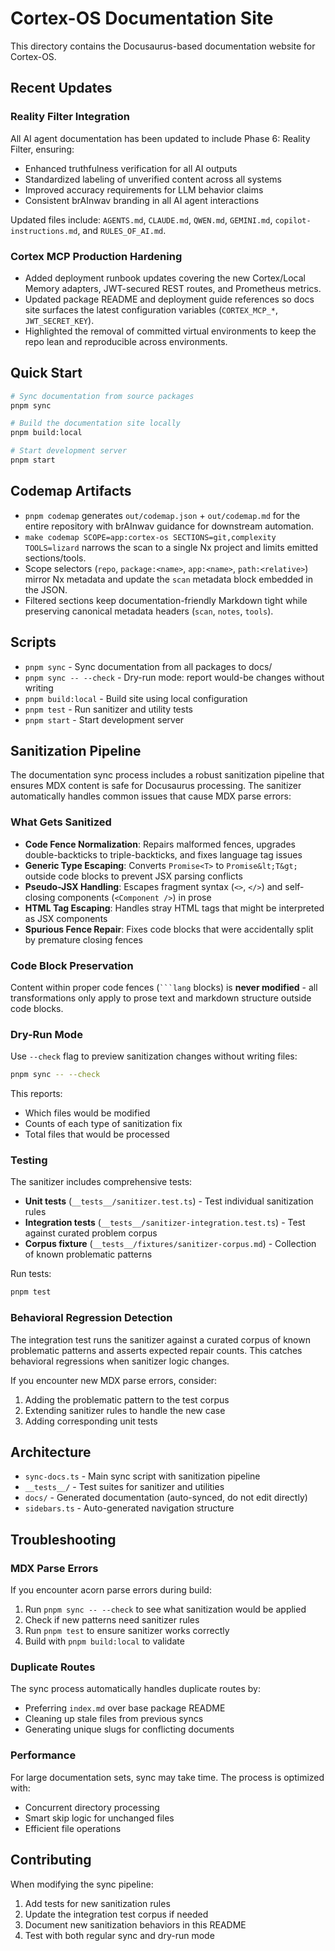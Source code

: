 # Cortex-OS Documentation Site

This directory contains the Docusaurus-based documentation website for Cortex-OS.

<!-- markdownlint-disable MD013 -->

## Recent Updates

### Reality Filter Integration

All AI agent documentation has been updated to include Phase 6: Reality Filter, ensuring:

- Enhanced truthfulness verification for all AI outputs
- Standardized labeling of unverified content across all systems
- Improved accuracy requirements for LLM behavior claims
- Consistent brAInwav branding in all AI agent interactions

Updated files include: `AGENTS.md`, `CLAUDE.md`, `QWEN.md`, `GEMINI.md`, `copilot-instructions.md`, and `RULES_OF_AI.md`.

### Cortex MCP Production Hardening

- Added deployment runbook updates covering the new Cortex/Local Memory adapters,
  JWT-secured REST routes, and Prometheus metrics.
- Updated package README and deployment guide references so docs site surfaces
  the latest configuration variables (`CORTEX_MCP_*`, `JWT_SECRET_KEY`).
- Highlighted the removal of committed virtual environments to keep the repo
  lean and reproducible across environments.

## Quick Start

```bash
# Sync documentation from source packages
pnpm sync

# Build the documentation site locally
pnpm build:local

# Start development server
pnpm start
```

## Codemap Artifacts

- `pnpm codemap` generates `out/codemap.json` + `out/codemap.md` for the entire repository with brAInwav guidance for downstream automation.
- `make codemap SCOPE=app:cortex-os SECTIONS=git,complexity TOOLS=lizard` narrows the scan to a single Nx project and limits emitted sections/tools.
- Scope selectors (`repo`, `package:<name>`, `app:<name>`, `path:<relative>`) mirror Nx metadata and update the `scan` metadata block embedded in the JSON.
- Filtered sections keep documentation-friendly Markdown tight while preserving canonical metadata headers (`scan`, `notes`, `tools`).

## Scripts

- `pnpm sync` - Sync documentation from all packages to docs/
- `pnpm sync -- --check` - Dry-run mode: report would-be changes without writing
- `pnpm build:local` - Build site using local configuration
- `pnpm test` - Run sanitizer and utility tests
- `pnpm start` - Start development server

## Sanitization Pipeline

The documentation sync process includes a robust sanitization pipeline that ensures MDX content is safe for Docusaurus processing. The sanitizer automatically handles common issues that cause MDX parse errors:

### What Gets Sanitized

- **Code Fence Normalization**: Repairs malformed fences, upgrades double-backticks to triple-backticks, and fixes language tag issues
- **Generic Type Escaping**: Converts `Promise<T>` to `Promise&lt;T&gt;` outside code blocks to prevent JSX parsing conflicts
- **Pseudo-JSX Handling**: Escapes fragment syntax (`<>`, `</>`) and self-closing components (`<Component />`) in prose
- **HTML Tag Escaping**: Handles stray HTML tags that might be interpreted as JSX components
- **Spurious Fence Repair**: Fixes code blocks that were accidentally split by premature closing fences

### Code Block Preservation

Content within proper code fences (`` ```lang `` blocks) is **never modified** - all transformations only apply to prose text and markdown structure outside code blocks.

### Dry-Run Mode

Use `--check` flag to preview sanitization changes without writing files:

```bash
pnpm sync -- --check
```

This reports:

- Which files would be modified
- Counts of each type of sanitization fix
- Total files that would be processed

### Testing

The sanitizer includes comprehensive tests:

- **Unit tests** (`__tests__/sanitizer.test.ts`) - Test individual sanitization rules
- **Integration tests** (`__tests__/sanitizer-integration.test.ts`) - Test against curated problem corpus
- **Corpus fixture** (`__tests__/fixtures/sanitizer-corpus.md`) - Collection of known problematic patterns

Run tests:

```bash
pnpm test
```

### Behavioral Regression Detection

The integration test runs the sanitizer against a curated corpus of known problematic patterns and asserts expected repair counts. This catches behavioral regressions when sanitizer logic changes.

If you encounter new MDX parse errors, consider:

1. Adding the problematic pattern to the test corpus
2. Extending sanitizer rules to handle the new case
3. Adding corresponding unit tests

## Architecture

- `sync-docs.ts` - Main sync script with sanitization pipeline
- `__tests__/` - Test suites for sanitizer and utilities
- `docs/` - Generated documentation (auto-synced, do not edit directly)
- `sidebars.ts` - Auto-generated navigation structure

## Troubleshooting

### MDX Parse Errors

If you encounter acorn parse errors during build:

1. Run `pnpm sync -- --check` to see what sanitization would be applied
2. Check if new patterns need sanitizer rules
3. Run `pnpm test` to ensure sanitizer works correctly
4. Build with `pnpm build:local` to validate

### Duplicate Routes

The sync process automatically handles duplicate routes by:

- Preferring `index.md` over base package README
- Cleaning up stale files from previous syncs
- Generating unique slugs for conflicting documents

### Performance

For large documentation sets, sync may take time. The process is optimized with:

- Concurrent directory processing
- Smart skip logic for unchanged files
- Efficient file operations

## Contributing

When modifying the sync pipeline:

1. Add tests for new sanitization rules
2. Update the integration test corpus if needed  
3. Document new sanitization behaviors in this README
4. Test with both regular sync and dry-run mode

<!-- markdownlint-enable MD013 -->
